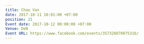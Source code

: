 ```yaml
---
title: Chau Van
date: 2017-10-11 10:01:00 +07:00
position: 21
Event date: 2017-10-12 00:00:00 +07:00
Venue: DeN
Event URL: https://www.facebook.com/events/357326078075316/
---
```


